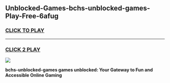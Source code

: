 
## Unblocked-Games-bchs-unblocked-games-Play-Free-6afug
<h3>
<a href="https://premium76.site?title=bchs-unblocked-games&ref=20M">CLICK TO PLAY</a></h3>
<hr>

<h3>
<a href="https://premium76.site?title=bchs-unblocked-games&ref=20M">CLICK 2 PLAY</a>
  
</h3>

<a href="https://premium76.site?title=bchs-unblocked-games&ref=19M"><img src="https://clearcache.store/games.png"></a>


**bchs-unblocked-games games unblocked: Your Gateway to Fun and Accessible Online Gaming**
